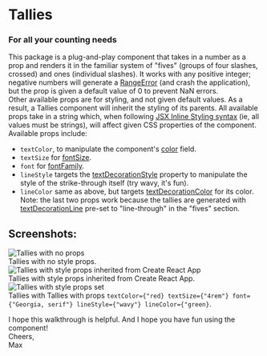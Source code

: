 # Tallies
### For all your counting needs

This package is a plug-and-play component that takes in a number as a prop and renders it in the familiar system of "fives" (groups of four slashes, crossed) and ones (individual slashes). It works with any positive integer; negative numbers will generate a [RangeError](https://developer.mozilla.org/en-US/docs/Web/JavaScript/Reference/Global_Objects/RangeError) (and crash the application), but the prop is given a default value of 0 to prevent NaN errors.  
Other available props are for styling, and not given default values. As a result, a Tallies component will inherit the styling of its parents. All available props take in a string which, when following [JSX Inline Styling syntax](https://techstacker.com/how-to-inline-style-jsx-react-css/) (ie, all values must be strings), will affect given CSS properties of the component. Available props include:  
* `textColor`, to manipulate the component's [color](https://developer.mozilla.org/en-US/docs/Web/CSS/color) field.
* `textSize` for [fontSize](https://developer.mozilla.org/en-US/docs/Web/CSS/font-size).
* `font` for [fontFamily](https://developer.mozilla.org/en-US/docs/Web/CSS/font-family).
* `lineStyle` targets the [textDecorationStyle](https://developer.mozilla.org/en-US/docs/Web/CSS/text-decoration-style) property to manipulate the style of the strike-through itself (try wavy, it's fun).
* `lineColor` same as above, but targets [textDecorationColor](https://developer.mozilla.org/en-US/docs/Web/CSS/text-decoration-color) for its color.  
Note: the last two props work because the tallies are generated with [textDecorationLine](https://developer.mozilla.org/en-US/docs/Web/CSS/text-decoration-line) pre-set to "line-through" in the "fives" section.

## Screenshots:
![Tallies with no props](https://ibb.co/yhFV5jc?raw=true)  
Tallies with no style props.  
![Tallies with style props inherited from Create React App](https://ibb.co/RYNWMxv?raw=true)  
Tallies with style props inherited from Create React App.  
![Tallies with style props set](https://ibb.co/M5CtG5z?raw=true)  
Tallies with Tallies with props `textColor={"red} textSize={"4rem"} font={"Georgia, serif"} lineStyle={"wavy"} lineColor={"green}`.

I hope this walkthrough is helpful. And I hope you have fun using the component!  
Cheers,  
Max
